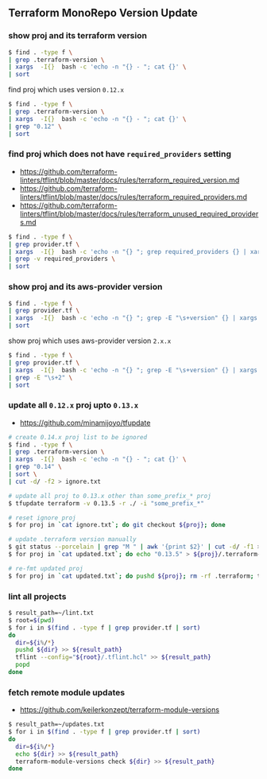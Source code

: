 ## Terraform MonoRepo Version Update

### show proj and its terraform version
```bash
$ find . -type f \
| grep .terraform-version \
| xargs  -I{}  bash -c 'echo -n "{} - "; cat {}' \
| sort
```

find proj which uses version `0.12.x`
```bash
$ find . -type f \
| grep .terraform-version \
| xargs  -I{}  bash -c 'echo -n "{} - "; cat {}' \
| grep "0.12" \
| sort
```

### find proj which does not have `required_providers` setting
* https://github.com/terraform-linters/tflint/blob/master/docs/rules/terraform_required_version.md
* https://github.com/terraform-linters/tflint/blob/master/docs/rules/terraform_required_providers.md
* https://github.com/terraform-linters/tflint/blob/master/docs/rules/terraform_unused_required_providers.md

```bash
$ find . -type f \
| grep provider.tf \
| xargs  -I{}  bash -c 'echo -n "{} "; grep required_providers {} | xargs echo -n; echo ""' \
| grep -v required_providers \
| sort
```

### show proj and its aws-provider version
```bash
$ find . -type f \
| grep provider.tf \
| xargs  -I{}  bash -c 'echo -n "{} "; grep -E "\s+version" {} | xargs echo -n; echo ""' \
| sort
```

show proj which uses aws-provider version `2.x.x`
```bash
$ find . -type f \
| grep provider.tf \
| xargs  -I{}  bash -c 'echo -n "{} "; grep -E "\s+version" {} | xargs echo -n; echo ""' \
| grep -E "\s+2" \
| sort
```

### update all `0.12.x` proj upto `0.13.x`
* https://github.com/minamijoyo/tfupdate

```bash
# create 0.14.x proj list to be ignored
$ find . -type f \
| grep .terraform-version \
| xargs  -I{}  bash -c 'echo -n "{} - "; cat {}' \
| grep "0.14" \
| sort \
| cut -d/ -f2 > ignore.txt

# update all proj to 0.13.x other than some_prefix_* proj
$ tfupdate terraform -v 0.13.5 -r ./ -i "some_prefix_*"

# reset ignore proj
$ for proj in `cat ignore.txt`; do git checkout ${proj}; done

# update .terraform version manually
$ git status --porcelain | grep "M " | awk '{print $2}' | cut -d/ -f1 > updated.txt
$ for proj in `cat updated.txt`; do echo "0.13.5" > ${proj}/.terraform-version; done

# re-fmt updated proj
$ for proj in `cat updated.txt`; do pushd ${proj}; rm -rf .terraform; terraform init; terraform fmt -recursive; popd; done
```

### lint all projects
```bash
$ result_path=~/lint.txt
$ root=$(pwd)
$ for i in $(find . -type f | grep provider.tf | sort)
do
  dir=${i%/*}
  pushd ${dir} >> ${result_path}
  tflint --config="${root}/.tflint.hcl" >> ${result_path}
  popd
done
```

### fetch remote module updates
* https://github.com/keilerkonzept/terraform-module-versions
```bash
$ result_path=~/updates.txt
$ for i in $(find . -type f | grep provider.tf | sort)
do
  dir=${i%/*}
  echo ${dir} >> ${result_path}
  terraform-module-versions check ${dir} >> ${result_path}
done
```
